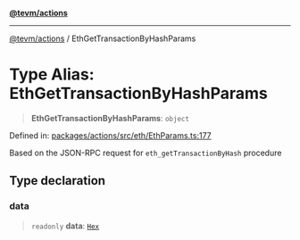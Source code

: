 [**@tevm/actions**](../README.md)

***

[@tevm/actions](../globals.md) / EthGetTransactionByHashParams

# Type Alias: EthGetTransactionByHashParams

> **EthGetTransactionByHashParams**: `object`

Defined in: [packages/actions/src/eth/EthParams.ts:177](https://github.com/evmts/tevm-monorepo/blob/main/packages/actions/src/eth/EthParams.ts#L177)

Based on the JSON-RPC request for `eth_getTransactionByHash` procedure

## Type declaration

### data

> `readonly` **data**: [`Hex`](Hex.md)
